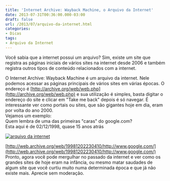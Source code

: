 ```yaml
---
title: 'Internet Archive: Wayback Machine, o Arquivo da Internet'
date: 2013-07-31T00:36:00.000-03:00
draft: false
url: /2013/07/arquivo-da-internet.html
categories:
- Dicas
tags: 
- Arquivo da Internet
---
```


Você sabia que a internet possui um arquivo? Sim, existe um site que registra as páginas iniciais de vários sites na internet desde 2006 e também registra outros tipos de conteúdo relacionados com a internet.  
  
  
  
O Internet Archive: Wayback Machine é um arquivo da internet. Nele podemos acessar as páginas principais de vários sites em várias épocas. O endereço é [http://archive.org/web/web.php](http://archive.org/web/web.php) e sua utilização é simples, basta digitar o endereço do site e clicar em "Take me back" depois é só navegar. É interessante ver como portais ou sites, que são gigantes hoje em dia, eram por volta do ano 2000.  
Vejamos um exemplo:  
Quem lembra de uma das primeiras "caras" do google.com?  
Esta aqui é de 02/12/1998, quase 15 anos atrás  

[![arquivo da internet](https://1.bp.blogspot.com/-wph6zHQC39M/UfiF1vaPpAI/AAAAAAAAAXc/PKg3jAu9Ar8/s400/internet-archive.png "arquivo da internet")](http://1.bp.blogspot.com/-wph6zHQC39M/UfiF1vaPpAI/AAAAAAAAAXc/PKg3jAu9Ar8/s1600/internet-archive.png)

[http://web.archive.org/web/19981202230410/http://www.google.com/](http://web.archive.org/web/19981202230410/http://www.google.com/)  
Pronto, agora você pode mergulhar no passado da internet e ver como os grandes sites de hoje eram na infância, ou mesmo matar saudades de algum site que você curtiu muito numa determinada época e que já não existe mais. Aprecie sem moderação.
